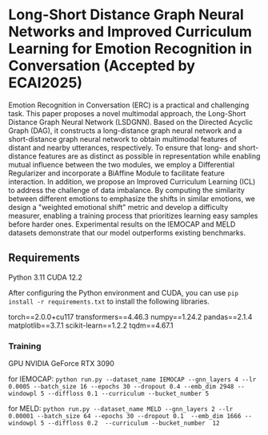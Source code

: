 # Long-Short Distance Graph Neural Networks and Improved Curriculum Learning for Emotion Recognition in Conversation (Accepted by ECAI2025)

Emotion Recognition in Conversation (ERC) is a practical and challenging task. This paper proposes a novel multimodal approach, the Long-Short Distance Graph Neural Network (LSDGNN). Based on the Directed Acyclic Graph (DAG), it constructs a long-distance graph neural network and a short-distance graph neural network to obtain multimodal features of distant and nearby utterances, respectively. To ensure that long- and short-distance features are as distinct as possible in representation while enabling mutual influence between the two modules, we employ a Differential Regularizer and incorporate a BiAffine Module to facilitate feature interaction. In addition, we propose an Improved Curriculum Learning (ICL) to address the challenge of data imbalance. By computing the similarity between different emotions to emphasize the shifts in similar emotions, we design a "weighted emotional shift" metric and develop a difficulty measurer, enabling a training process that prioritizes learning easy samples before harder ones. Experimental results on the IEMOCAP and MELD datasets demonstrate that our model outperforms existing benchmarks.

## Requirements
Python 3.11
CUDA 12.2

After configuring the Python environment and CUDA, you can use `pip install -r requirements.txt` to install the following libraries.

torch==2.0.0+cu117
transformers==4.46.3
numpy==1.24.2
pandas==2.1.4
matplotlib==3.7.1
scikit-learn==1.2.2
tqdm==4.67.1

### Training
GPU NVIDIA GeForce RTX 3090 

for IEMOCAP:
`python run.py --dataset_name IEMOCAP --gnn_layers 4 --lr 0.0005 --batch_size 16 --epochs 30 --dropout 0.4 --emb_dim 2948 --windowpl 5 --diffloss 0.1 --curriculum --bucket_number 5`

for MELD:
`python run.py --dataset_name MELD --gnn_layers 2 --lr 0.00001 --batch_size 64 --epochs 30 --dropout 0.1  --emb_dim 1666 --windowpl 5 --diffloss 0.2  --curriculum --bucket_number  12`